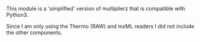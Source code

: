 This module is a 'simplified' version of multiplierz that is compatible with Python3.

Since I am only using the Thermo (RAW) and mzML readers I did not include the other components.